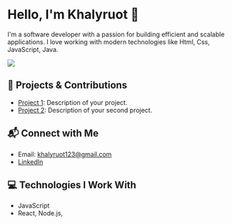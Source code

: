 # Hello, I'm Khalyruot 👋

I'm a software developer with a passion for building efficient and scalable applications. I love working with modern technologies like Html, Css, JavaScript, Java.

![](https://komarev.com/ghpvc/?username=khalyruot_username&color=give_your_color)

## 🚀 Projects & Contributions
- [Project 1](https://github.com/khalyruot/project1): Description of your project.
- [Project 2](https://github.com/khalyruot/project2): Description of your second project.

## 📬 Connect with Me
- Email: khalyruot123@gmail.com
- [LinkedIn](https://www.linkedin.com/in/khalyruot)

## 💻 Technologies I Work With
- JavaScript
- React, Node.js,

